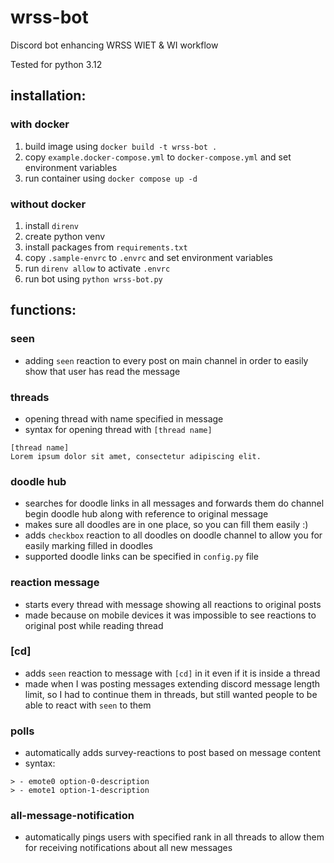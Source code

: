 # wrss-bot
Discord bot enhancing WRSS WIET &amp; WI workflow

Tested for python 3.12

## installation:

### with docker

1. build image using `docker build -t wrss-bot .`
1. copy `example.docker-compose.yml` to `docker-compose.yml` and set environment variables
1. run container using `docker compose up -d `

### without docker

1. install `direnv`
1. create python venv
1. install packages from `requirements.txt`
1. copy `.sample-envrc` to `.envrc` and set environment variables
1. run `direnv allow` to activate `.envrc`
1. run bot using `python wrss-bot.py`

## functions:

### seen
- adding `seen` reaction to every post on main channel in order to easily show that user has read the message

### threads
- opening thread with name specified in message
- syntax for opening thread with `[thread name]`
```
[thread name]
Lorem ipsum dolor sit amet, consectetur adipiscing elit.
```

### doodle hub
- searches for doodle links in all messages and forwards them do channel begin doodle hub along with reference to original message
- makes sure all doodles are in one place, so you can fill them easily :)
- adds `checkbox` reaction to all doodles on doodle channel to allow you for easily marking filled in doodles
- supported doodle links can be specified in `config.py` file

### reaction message
- starts every thread with message showing all reactions to original posts
- made because on mobile devices it was impossible to see reactions to original post while reading thread

### [cd]
- adds `seen` reaction to message with `[cd]` in it even if it is inside a thread
- made when I was posting messages extending discord message length limit, so I had to continue them in threads, but still wanted people to be able to react with `seen` to them

### polls
- automatically adds survey-reactions to post based on message content
- syntax:
```
> - emote0 option-0-description
> - emote1 option-1-description
```

### all-message-notification
- automatically pings users with specified rank in all threads to allow them for receiving notifications about all new messages
